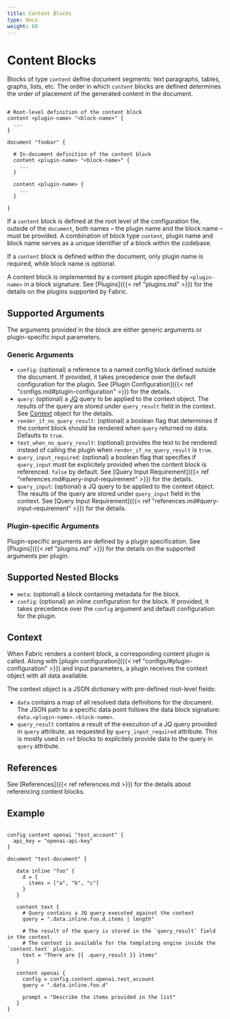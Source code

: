```yaml
---
title: Content Blocks
type: docs
weight: 60
---
```


# Content Blocks

Blocks of type `content` define document segments: text paragraphs, tables, graphs, lists, etc. The order in which `content` blocks are defined determines the order of placement of the generated content in the document.

```hcl

# Root-level definition of the content block
content <plugin-name> "<block-name>" {
  ...
}

document "foobar" {

  # In-document definition of the content block
  content <plugin-name> "<block-name>" {
    ...
  }

  content <plugin-name> {
    ...
  }

}
```

If a `content` block is defined at the root level of the configuration file, outside of the `document`, both names – the plugin name and the block name – must be provided. A combination of block type `content`, plugin name and block name serves as a unique identifier of a block within the codebase. 

If a `content` block is defined within the document, only plugin name is required, while block name is optional.

A content block is implemented by a content plugin specified by `<plugin-name>` in a block signature. See [Plugins]({{< ref "plugins.md" >}}) for the details on the plugins supported by Fabric.


## Supported Arguments

The arguments provided in the block are either generic arguments or plugin-specific input parameters.


### Generic Arguments

- `config`: (optional) a reference to a named config block defined outside the document. If provided, it takes precedence over the default configuration for the plugin. See [Plugin Configuration]({{< ref "configs.md#plugin-configuration" >}}) for the details.
- `query`: (optional) a [JQ](https://jqlang.github.io/jq/manual/) query to be applied to the context object. The results of the query are stored under `query_result` field in the context. See [Context](#context) object for the details.
- `render_if_no_query_result`: (optional) a boolean flag that determines if the content block should be rendered when `query` returned no data. Defaults to `true`.
- `text_when_no_query_result`: (optional) provides the text to be rendered instead of calling the plugin when `render_if_no_query_result` is `true`.
- `query_input_required`: (optional) a boolean flag that specifies if `query_input` must be explicitely provided when the content block is referenced. `false` by default. See [Query Input Requirement]({{< ref "references.md#query-input-requirement" >}}) for the details.
- `query_input`: (optional) a JQ query to be applied to the context object. The results of the query are stored under `query_input` field in the context. See [Query Input Requirement]({{< ref "references.md#query-input-requirement" >}}) for the details.


### Plugin-specific Arguments

Plugin-specific arguments are defined by a plugin specification. See [Plugins]({{< ref "plugins.md" >}}) for the details on the supported arguments per plugin.


## Supported Nested Blocks

- `meta`: (optional) a block containing metadata for the block.
- `config`: (optional) an inline configuration for the block. If provided, it takes precedence over the `config` argument and default configuration for the plugin.


## Context

When Fabric renders a content block, a corresponding content plugin is called. Along with [plugin configuration]({{< ref "configs/#plugin-configuration" >}}) and input parameters, a plugin receives the context object with all data available.

The context object is a JSON dictionary with pre-defined root-level fields:

- `data` contains a map of all resolved data definitions for the document. The JSON path to a specific data point follows the data block signature: `data.<plugin-name>.<block-name>`.
- `query_result` contains a result of the execution of a JQ query provided in `query` attribute, as requested by `query_input_required` attribute. This is mostly used in `ref` blocks to explicitely provide data to the query in `query` attribute.


## References

See [References]({{< ref references.md >}}) for the details about referencing content blocks.


## Example

```hcl

config content openai "test_account" {
  api_key = "openai-api-key"
}

document "test-document" {

   data inline "foo" {
     d = {
       items = ["a", "b", "c"]
     }
   }

   content text {
     # Query contains a JQ query executed against the context
     query = ".data.inline.foo.d.items | length"

     # The result of the query is stored in the `query_result` field in the context.
     # The context is available for the templating engine inside the `content.text` plugin.
     text = "There are {{ .query_result }} items"
   }

   content openai {
     config = config.content.openai.test_account
     query = ".data.inline.foo.d"

     prompt = "Describe the items provided in the list"
   }
}
```
